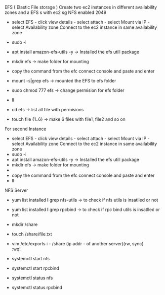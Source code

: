 EFS  ( Elastic File storage )
Create two ec2 instances in different availability zones and a EFS s with ec2 sg NFS enabled 2049
- select EFS  - click view details - select attach - select Mount via IP - select Availability zone 
Connect to the ec2 instance in same availability zone

-  sudo -i
-  apt install amazon-efs-utils -y      -> Installed the efs utill package
-  mkdir efs                                       -> make folder for mounting

-  copy the command from the efc connect console and paste and enter
-  mount -s|grep efs                          -> mounted the EFS to efs folder
-  sudo chmod 777 efs                      -> change permision for efs folder
-  ll   
-  cd efs                                             -> list all file with permisions
-  touch file {1..6}                             -> make 6 files with file1, file2 and so on

For second Instance 
- select EFS  - click view details - select attach - select Mount via IP - select Availability zone 
Connect to the ec2 instance in same availability zone
-  sudo -i
-  apt install amazon-efs-utils -y      -> Installed the efs utill package
-  mkdir efs                                       -> make folder for mounting
-  
-  copy the command from the efc connect console and paste and enter
-  ll    

NFS Server
-  yum list installed I grep nfs-utils        -> to check if nfs utils is insatlled or not
-  yum list installed I grep rpcbind         -> to check if rpc bind utils is insatlled or not


-  mkdir /share
- touch /share/file.txt
-  vim /etc/exports
    i  -  /share (ip addr - of another server)(rw, sync)   
    :wq!
-  systemctl start nfs
-  systemctl start rpcbind

- systemctl status nfs
-  systemctl status rpcbind
